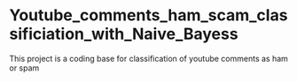 # Youtube_comments_ham_scam_classificiation_with_Naive_Bayess
This project is a coding base for classification of youtube comments as ham or spam

